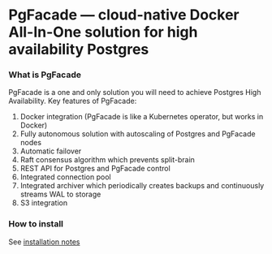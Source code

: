 # PgFacade — cloud-native Docker All-In-One solution for high availability Postgres

### What is PgFacade

PgFacade is a one and only solution you will need to achieve Postgres High Availability. Key features of PgFacade:
1. Docker integration (PgFacade is like a Kubernetes operator, but works in Docker)
2. Fully autonomous solution with autoscaling of Postgres and PgFacade nodes
3. Automatic failover
4. Raft consensus algorithm which prevents split-brain
5. REST API for Postgres and PgFacade control
6. Integrated connection pool
7. Integrated archiver which periodically creates backups and continuously streams WAL to storage
8. S3 integration

### How to install 
See [installation notes](.docs/installation-notes.md)